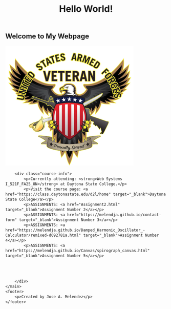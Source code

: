 
<body>
    <header>
        <h1>Hello World!</h1>
    </header>
    <main>
        <h2>Welcome to My Webpage</h2>
        <img src="https://raw.githubusercontent.com/Melendja/JMelend/main/VeteranImg.png" alt="Veteran Logo">

        
        <div class="course-info">
            <p>Currently attending: <strong>Web Systems I_521F_FA25_ON</strong> at Daytona State College.</p>
            <p>Visit the course page: <a href="https://class.daytonastate.edu/d2l/home" target="_blank">Daytona State College</a></p>
            <p>ASSIGNMENTS: <a href="Assignment2.html" target="_blank">Assignment Number 2</a></p>
            <p>ASSIGNMENTS: <a href="https://melendja.github.io/contact-form" target="_blank">Assignment Number 3</a></p>
            <p>ASSIGNMENTS: <a href="https://melendja.github.io/Damped_Harmonic_Oscillator_-Calculator/remixed-d092781a.html" target="_blank">Assignment Number 4</a></p>
            <p>ASSIGNMENTS: <a href="https://melendja.github.io/Canvas/spirograph_canvas.html" target="_blank">Assignment Number 5</a></p>


            
            
        </div>
    </main>
    <footer>
        <p>Created by Jose A. Melendez</p>
    </footer>
</body>


